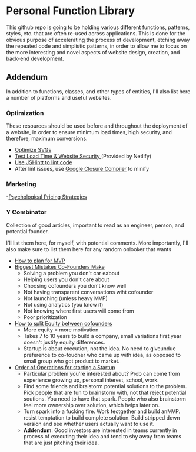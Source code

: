 # Personal Function Library

This github repo is going to be holding various different functions, patterns, styles, etc. that are often re-used across applications. This is done for the obvious purpose of accelerating the process of development, etching away the repeated code and simplistic patterns, in order to allow me to focus on the more interesting and novel aspects of website design, creation, and back-end development.

## Addendum

In addition to functions, classes, and other types of entities, I'll also list here a number of platforms and useful websites.

### Optimization

These resources should be used before and throughout the deployment of a website, in order to ensure minimum load times, high security, and therefore, maximum conversions.

- [Optimize SVGs](https://petercollingridge.appspot.com/svg-optimiser)
- [Test Load Time & Website Security ](https://testmysite.io/) (Provided by Netlify)
- [Use JSHintt to lint code]()
- After lint issues, use [Google Closure Compiler](https://closure-compiler.appspot.com/) to minify

### Marketing

-[Psychological Pricing Strategies](https://www.nickkolenda.com/psychological-pricing-strategies/#pricing-t2)


### Y Combinator

Collection of good articles, important to read as an engineer, person, and potential founder.

I'll list them here, for myself, with potential comments. More importantly, I'll also make sure to list them here for any random onlooker that wants 

* [How to plan for MVP](https://www.ycombinator.com/library/6f-how-to-plan-an-mvp)
* [Biggest Mistakes Co-Founders Make](https://www.ycombinator.com/library/66-biggest-mistakes-first-time-founders-make)
    * Solving a problem you don't car eabout
    * Helping users you don't care about
    * Choosing cofounders you don't know well
    * Not having transparent conversations wiht cofounder
    * Not launching (unless heavy MVP)
    * Not using analytics (you know it)
    * Not knowing where first users will come from
    * Poor prioritization
* [How to split Equity between cofounders](https://www.ycombinator.com/library/5x-how-to-split-equity-among-co-founders)
    * More equity = more motivation
    * Takes 7 to 10 years to build a company, small variations first year doesn't justify equity differences.
    * Startup is about execution, not the idea. No need to giveundue preference to co-foudner who came up with idea, as opposed to small group who got product to market.
* [Order of Operations for starting a Startup](https://www.ycombinator.com/library/61-order-of-operations-for-starting-a-startup)
    * Particular problem you're interested about? Prob can come from experience growing up, personal interest, school, work. 
    * Find some friends and braistorm potential solutions to the problem. Pick people that are fun to brainstorm with, not that reject potential soutions. You need to have that spark. People who also brainstorm feel more ownership over solution, which helps later on.
    * Turn spark into a fucking fire. Work teotgether and build anMVP. resist temptation to build complete solution. Build stripped down version and see whether users actually want to use it. 
    * **Addendum**: Good investors are interested in teams currently in process of executing their idea and tend to shy away from teams that are just pitching their idea. 
